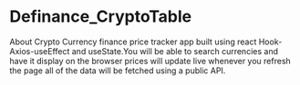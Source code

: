 # Definance_CryptoTable
About Crypto Currency finance price tracker app built using react Hook-Axios-useEffect and useState.You will be able to search currencies and have it display on the browser prices will update live whenever you refresh the page all of the data will be fetched using a public API.

